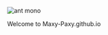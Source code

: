 ![ant mono](https://github.com/user-attachments/assets/9f1dc5ab-7e00-43be-884f-e7144ff5e16d)

Welcome to Maxy-Paxy.github.io

